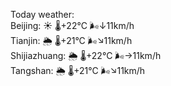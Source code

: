 Today weather:  
Beijing: ☀️ 🌡️+22°C 🌬️↓11km/h  
Tianjin: 🌦 🌡️+21°C 🌬️↘11km/h  
Shijiazhuang: 🌦 🌡️+22°C 🌬️→11km/h  
Tangshan: 🌦 🌡️+21°C 🌬️↘11km/h  
